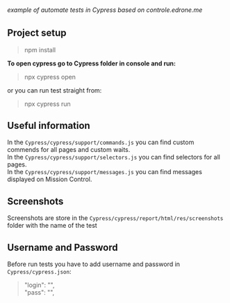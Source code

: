 ###### example of automate tests in Cypress based on controle.edrone.me

## Project setup

> npm install

**To open cypress go to Cypress folder in console and run:**
> npx cypress open

or you can run test straight from:
> npx cypress run

## Useful information

In the `Cypress/cypress/support/commands.js` you can find custom commends for all pages and custom waits.<br />
In the `Cypress/cypress/support/selectors.js` you can find selectors for all pages.<br />
In the `Cypress/cypress/support/messages.js` you can find messages displayed on Mission Control.<br />

## Screenshots

Screenshots are store in the `Cypress/cypress/report/html/res/screenshots` folder with the name of the test

## Username and Password

Before run tests you have to add username and password in `Cypress/cypress.json`:
> "login": "",<br />
> "pass": "",

